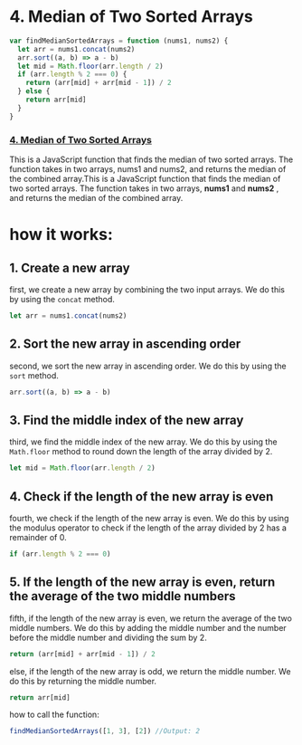 # 4. Median of Two Sorted Arrays

```js
var findMedianSortedArrays = function (nums1, nums2) {
  let arr = nums1.concat(nums2)
  arr.sort((a, b) => a - b)
  let mid = Math.floor(arr.length / 2)
  if (arr.length % 2 === 0) {
    return (arr[mid] + arr[mid - 1]) / 2
  } else {
    return arr[mid]
  }
}
```

### [4. Median of Two Sorted Arrays](https://leetcode.com/problems/median-of-two-sorted-arrays/)

This is a JavaScript function that finds the median of two sorted arrays. The function takes in two arrays, nums1 and nums2, and returns the median of the combined array.This is a JavaScript function that finds the median of two sorted arrays. The function takes in two arrays, **nums1** and **nums2** , and returns the median of the combined array.

# how it works:

## 1. Create a new array

first, we create a new array by combining the two input arrays. We do this by using the `concat` method.

```js
let arr = nums1.concat(nums2)
```

## 2. Sort the new array in ascending order

second, we sort the new array in ascending order. We do this by using the `sort` method.

```js
arr.sort((a, b) => a - b)
```

## 3. Find the middle index of the new array

third, we find the middle index of the new array. We do this by using the `Math.floor` method to round down the length of the array divided by 2.

```js
let mid = Math.floor(arr.length / 2)
```

## 4. Check if the length of the new array is even

fourth, we check if the length of the new array is even. We do this by using the modulus operator to check if the length of the array divided by 2 has a remainder of 0.

```js
if (arr.length % 2 === 0)
```

## 5. If the length of the new array is even, return the average of the two middle numbers

fifth, if the length of the new array is even, we return the average of the two middle numbers. We do this by adding the middle number and the number before the middle number and dividing the sum by 2.

```js
return (arr[mid] + arr[mid - 1]) / 2
```

else, if the length of the new array is odd, we return the middle number. We do this by returning the middle number.

```js
return arr[mid]
```

how to call the function:

```js
findMedianSortedArrays([1, 3], [2]) //Output: 2
```
